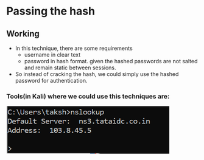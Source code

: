 # Passing the hash

## Working

* In this technique, there are some requirements
  * username in clear text
  * password in hash format. given the hashed passwords are not salted and remain static between sessions.
* So instead of cracking the hash, we could simply use the hashed password for authentication.

### Tools\(in Kali\) where we could use this techniques are:

![pth means passing the hash](../.gitbook/assets/image%20%2819%29.png)



